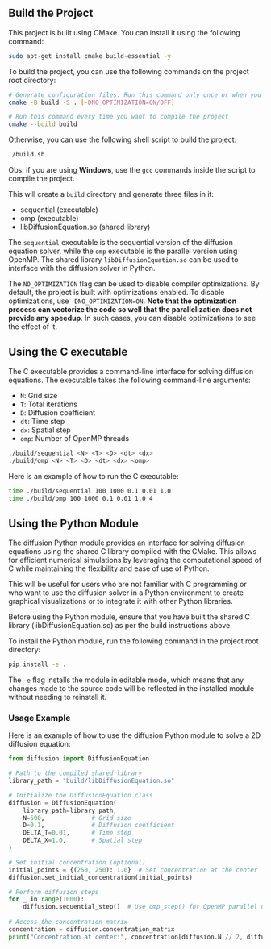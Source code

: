 
## Build the Project
This project is built using CMake. You can install it using the following command:

```bash
sudo apt-get install cmake build-essential -y
```

To build the project, you can use the following commands on the project root directory:
```bash
# Generate configuration files. Run this command only once or when you want to change the optimization flag
cmake -B build -S . [-DNO_OPTIMIZATION=ON/OFF]

# Run this command every time you want to compile the project
cmake --build build 
```

Otherwise, you can use the following shell script to build the project:
```bash
./build.sh
```

Obs: if you are using __Windows__, use the `gcc` commands inside the script to compile the project.

This will create a `build` directory and generate three files in it:
- sequential (executable)
- omp (executable)
- libDiffusionEquation.so (shared library)

The `sequential` executable is the sequential version of the diffusion equation solver, while the `omp` executable is the parallel version using OpenMP. The shared library `libDiffusionEquation.so` can be used to interface with the diffusion solver in Python.

The `NO_OPTIMIZATION` flag can be used to disable compiler optimizations. By default, the project is built with optimizations enabled. To disable optimizations, use `-DNO_OPTIMIZATION=ON`. **Note that the optimization process can vectorize the code so well that the parallelization does not provide any speedup**. In such cases, you can disable optimizations to see the effect of it.

## Using the C executable
The C executable provides a command-line interface for solving diffusion equations. The executable takes the following command-line arguments:

- `N`: Grid size
- `T`: Total iterations
- `D`: Diffusion coefficient
- `dt`: Time step
- `dx`: Spatial step
- `omp`: Number of OpenMP threads

```bash
./build/sequential <N> <T> <D> <dt> <dx>
./build/omp <N> <T> <D> <dt> <dx> <omp>
```

Here is an example of how to run the C executable:
```bash
time ./build/sequential 100 1000 0.1 0.01 1.0
time ./build/omp 100 1000 0.1 0.01 1.0 4
```

## Using the Python Module
The diffusion Python module provides an interface for solving diffusion equations using the shared C library compiled with the CMake. This allows for efficient numerical simulations by leveraging the computational speed of C while maintaining the flexibility and ease of use of Python.

This will be useful for users who are not familiar with C programming or who want to use the diffusion solver in a Python environment to create graphical visualizations or to integrate it with other Python libraries.

Before using the Python module, ensure that you have built the shared C library (libDiffusionEquation.so) as per the build instructions above.

To install the Python module, run the following command in the project root directory:
```bash
pip install -e .
```

The `-e` flag installs the module in editable mode, which means that any changes made to the source code will be reflected in the installed module without needing to reinstall it.

### Usage Example
Here is an example of how to use the diffusion Python module to solve a 2D diffusion equation:

```python
from diffusion import DiffusionEquation

# Path to the compiled shared library
library_path = "build/libDiffusionEquation.so"

# Initialize the DiffusionEquation class
diffusion = DiffusionEquation(
    library_path=library_path,
    N=500,             # Grid size
    D=0.1,             # Diffusion coefficient
    DELTA_T=0.01,      # Time step
    DELTA_X=1.0,       # Spatial step
)

# Set initial concentration (optional)
initial_points = {(250, 250): 1.0}  # Set concentration at the center
diffusion.set_initial_concentration(initial_points)

# Perform diffusion steps
for _ in range(1000):
    diffusion.sequential_step()  # Use omp_step() for OpenMP parallel computation
    
# Access the concentration matrix
concentration = diffusion.concentration_matrix
print("Concentration at center:", concentration[diffusion.N // 2, diffusion.N // 2])
```
